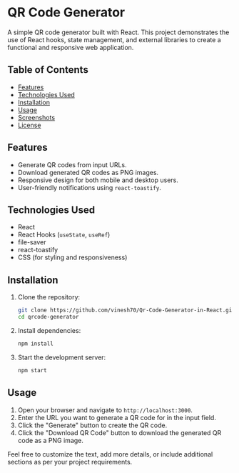 # QR Code Generator

A simple QR code generator built with React. This project demonstrates the use of React hooks, state management, and external libraries to create a functional and responsive web application.

## Table of Contents
- [Features](#features)
- [Technologies Used](#technologies-used)
- [Installation](#installation)
- [Usage](#usage)
- [Screenshots](#screenshots)
- [License](#license)

## Features
- Generate QR codes from input URLs.
- Download generated QR codes as PNG images.
- Responsive design for both mobile and desktop users.
- User-friendly notifications using `react-toastify`.

## Technologies Used
- React
- React Hooks (`useState`, `useRef`)
- file-saver
- react-toastify
- CSS (for styling and responsiveness)

## Installation
1. Clone the repository:
    ```bash
    git clone https://github.com/vinesh70/Qr-Code-Generator-in-React.git
    cd qrcode-generator
    ```

2. Install dependencies:
    ```bash
    npm install
    ```

3. Start the development server:
    ```bash
    npm start
    ```

## Usage
1. Open your browser and navigate to `http://localhost:3000`.
2. Enter the URL you want to generate a QR code for in the input field.
3. Click the "Generate" button to create the QR code.
4. Click the "Download QR Code" button to download the generated QR code as a PNG image.

Feel free to customize the text, add more details, or include additional sections as per your project requirements.
